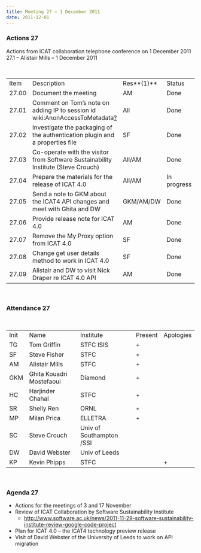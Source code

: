 ```yaml
---
title: Meeting 27 – 1 December 2011
date: 2011-12-01
---
```


### Actions 27

Actions from ICAT collaboration telephone conference on 1 December
2011  
27.1 – Alistair Mills – 1 December
2011

 

|       |                                                                                                                                                  |            |             |         |
| ----- | ------------------------------------------------------------------------------------------------------------------------------------------------ | ---------- | ----------- | ------- |
| Item  | Description                                                                                                                                      | Res**(1)** | Status      | Comment |
| 27.00 | Document the meeting                                                                                                                             | AM         | Done        | –       |
| 27.01 | Comment on Tom’s note on adding IP to session id wiki:AnonAccessToMetadata[?](https://code.google.com/p/icatproject/w/edit/AnonAccessToMetadata) | All        | Done        | –       |
| 27.02 | Investigate the packaging of the authentication plugin and a properties file                                                                     | SF         | Done        | –       |
| 27.03 | Co-operate with the visitor from Software Sustainability Institute (Steve Crouch)                                                                | All/AM     | Done        | –       |
| 27.04 | Prepare the materials for the release of ICAT 4.0                                                                                                | All/AM     | In progress | –       |
| 27.05 | Send a note to GKM about the ICAT4 API changes and meet with Ghita and DW                                                                        | GKM/AM/DW  | Done        | –       |
| 27.06 | Provide release note for ICAT 4.0                                                                                                                | AM         | Done        | –       |
| 27.07 | Remove the My Proxy option from ICAT 4.0                                                                                                         | SF         | Done        | –       |
| 27.08 | Change get user details method to work in ICAT 4.0                                                                                               | SF         | Done        | –       |
| 27.09 | Alistair and DW to visit Nick Draper re ICAT 4.0 API                                                                                             | AM         | Done        | –       |

 

### Attendance 27

 

|      |                          |                          |         |           |
| ---- | ------------------------ | ------------------------ | ------- | --------- |
| Init | Name                     | Institute                | Present | Apologies |
| TG   | Tom Griffin              | STFC ISIS                | \+      |           |
| SF   | Steve Fisher             | STFC                     | \+      |           |
| AM   | Alistair Mills           | STFC                     | \+      |           |
| GKM  | Ghita Kouadri Mostefaoui | Diamond                  | \+      |           |
| HC   | Harjinder Chahal         | STFC                     | \+      |           |
| SR   | Shelly Ren               | ORNL                     | \+      |           |
| MP   | Milan Prica              | ELLETRA                  | \+      |           |
| SC   | Steve Crouch             | Univ of Southampton /SSI |         |           |
| DW   | David Webster            | Univ of Leeds            |         |           |
| KP   | Kevin Phipps             | STFC                     |         | \+        |

 

### Agenda 27

  - Actions for the meetings of 3 and 17 November
  - Review of ICAT Collaboration by Software Sustainability
        Institute
      - <http://www.software.ac.uk/news/2011-11-29-software-sustainability-institute-review-google-code-project>
  - Plan for ICAT 4.0 – the ICAT4 technology preview release
  - Visit of David Webster of the University of Leeds to work on API
    migration
